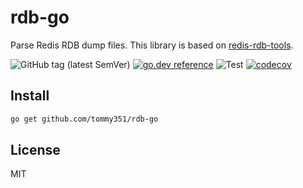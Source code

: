 # rdb-go

Parse Redis RDB dump files. This library is based on [redis-rdb-tools](https://github.com/sripathikrishnan/redis-rdb-tools).

![GitHub tag (latest SemVer)](https://img.shields.io/github/v/tag/tommy351/rdb-go) [![go.dev reference](https://img.shields.io/badge/go.dev-reference-007d9c?logo=go&logoColor=white)](https://pkg.go.dev/github.com/tommy351/rdb-go) ![Test](https://github.com/tommy351/rdb-go/workflows/Test/badge.svg) [![codecov](https://codecov.io/gh/tommy351/rdb-go/branch/master/graph/badge.svg)](https://codecov.io/gh/tommy351/rdb-go)

## Install

```sh
go get github.com/tommy351/rdb-go
```

## License

MIT
